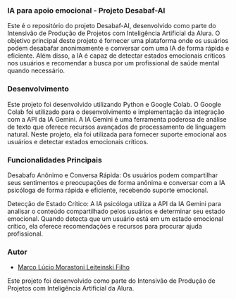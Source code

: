### IA para apoio emocional - Projeto Desabaf-AI
Este é o repositório do projeto Desabaf-AI, desenvolvido como parte do Intensivão de Produção de Projetos com Inteligência Artificial da Alura. O objetivo principal deste projeto é fornecer uma plataforma onde os usuários podem desabafar anonimamente e conversar com uma IA de forma rápida e eficiente. Além disso, a IA é capaz de detectar estados emocionais críticos nos usuários e recomendar a busca por um profissional de saúde mental quando necessário.

###  Desenvolvimento
Este projeto foi desenvolvido utilizando Python e Google Colab. O Google Colab foi utilizado para o desenvolvimento e implementação da integração com a API da IA Gemini. A IA Gemini é uma ferramenta poderosa de análise de texto que oferece recursos avançados de processamento de linguagem natural. Neste projeto, ela foi utilizada para fornecer suporte emocional aos usuários e detectar estados emocionais críticos.

### Funcionalidades Principais
Desabafo Anônimo e Conversa Rápida: Os usuários podem compartilhar seus sentimentos e preocupações de forma anônima e conversar com a IA psicóloga de forma rápida e eficiente, recebendo suporte emocional.

Detecção de Estado Crítico: A IA psicóloga utiliza a API da IA Gemini para analisar o conteúdo compartilhado pelos usuários e determinar seu estado emocional. Quando detecta que um usuário está em um estado emocional crítico, ela oferece recomendações e recursos para procurar ajuda profissional.

### Autor

- [Marco Lúcio Morastoni Leiteinski Filho](https://github.com/marcomorastoni)

Este projeto foi desenvolvido como parte do Intensivão de Produção de Projetos com Inteligência Artificial da Alura.

